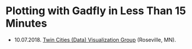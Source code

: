 # Plotting with Gadfly in Less Than 15 Minutes

- 10.07.2018. [Twin Cities (Data) Visualization Group](https://www.meetup.com/Twin-Cities-Visualization-Group/) (Roseville, MN).